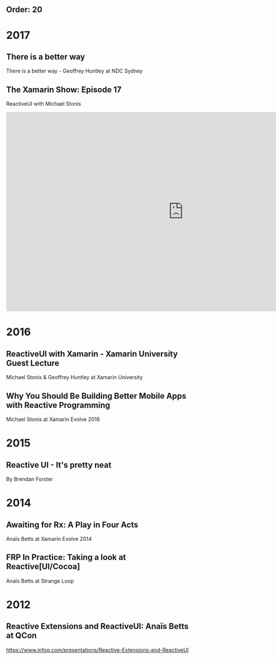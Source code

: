 ﻿Order: 20
---


# 2017

## There is a better way
There is a better way - Geoffrey Huntley at NDC Sydney

<?# YouTube 4inY7TFEVT0 /?>

## The Xamarin Show: Episode 17
ReactiveUI with Michael Stonis

<iframe src="https://channel9.msdn.com/Shows/XamarinShow/The-Xamarin-Show-17-ReactiveUI-with-Michael-Stonis/player" width="960" height="540" allowFullScreen frameBorder="0"></iframe>

# 2016

## ReactiveUI with Xamarin - Xamarin University Guest Lecture

Michael Stonis & Geoffrey Huntley at Xamarin University

<?# YouTube vydDJ9CaIug /?>

## Why You Should Be Building Better Mobile Apps with Reactive Programming 

Michael Stonis at Xamarin Evolve 2016

<?# YouTube DYEbUF4xs1Q /?>

# 2015

## Reactive UI - It's pretty neat
By Brendan Forster

<?# YouTube HPyKHxy7X0w /?>

# 2014

## Awaiting for Rx: A Play in Four Acts

Anaïs Betts at Xamarin Evolve 2014

<?# YouTube 5DZ8nC0ENdg /?>

## FRP In Practice: Taking a look at Reactive[UI/Cocoa]

Anaïs Betts at Strange Loop

<?# YouTube 1XNATGjqM6U /?>

# 2012

## Reactive Extensions and ReactiveUI: Anaïs Betts at QCon

https://www.infoq.com/presentations/Reactive-Extensions-and-ReactiveUI
